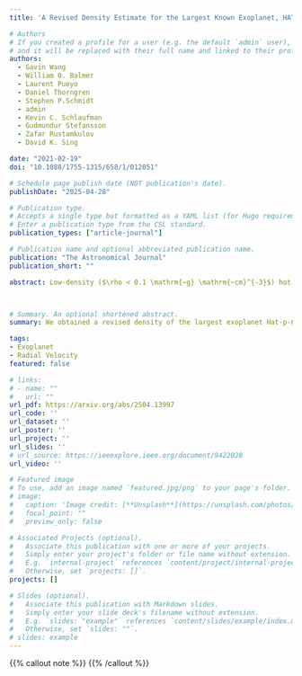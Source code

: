 ```yaml
---
title: 'A Revised Density Estimate for the Largest Known Exoplanet, HAT-P-67~b'

# Authors
# If you created a profile for a user (e.g. the default `admin` user), write the username (folder name) here
# and it will be replaced with their full name and linked to their profile.
authors:
  - Gavin Wang
  - William O. Balmer
  - Laurent Pueyo
  - Daniel Thorngren
  - Stephen P.Schmidt
  - admin
  - Kevin C. Schlaufman
  - Gudmundur Stefansson
  - Zafar Rustamkulov
  - David K. Sing

date: "2021-02-19"
doi: "10.1088/1755-1315/658/1/012051"

# Schedule page publish date (NOT publication's date).
publishDate: "2025-04-28"

# Publication type.
# Accepts a single type but formatted as a YAML list (for Hugo requirements).
# Enter a publication type from the CSL standard.
publication_types: ["article-journal"]

# Publication name and optional abbreviated publication name.
publication: "The Astronomical Journal"
publication_short: ""

abstract: Low-density ($\rho < 0.1 \mathrm{~g} \mathrm{~cm}^{-3}$) hot Saturns are expected to quickly ($<100$~Myr) lose their atmospheres due to stellar irradiation, explaining their rarity. HAT-P-67~b seems to be an exception, with $\rho < 0.09 \mathrm{~g} \mathrm{~cm}^{-3}$ and maintaining its atmosphere to well after 1 Gyr. We present a photometric and spectroscopic follow-up of HAT-P-67~b to determine how it avoided mass loss. HAT-P-67~b orbits a $V=10.1$ evolved F-type star in a $4.81$ day orbit. We present new radial velocity observations of the system from the NEID spectrograph on the WIYN 3.5m Telescope from a follow-up campaign robust to stellar activity. We characterize the activity using photometry and activity indicators, revealing a stellar rotation period ($5.40\pm0.09~\mathrm{d}$) near HAT-P-67~b's orbital period. We mitigate the stellar activity using a constrained quasi-periodic Gaussian process through a joint fit of archival ground-based photometry, TESS photometry, and our NEID observations, obtaining a planetary mass of $M_p = 0.45 \pm 0.15$~M\textsubscript{J}. Combined with a radius measurement of $R_p=2.140 \pm 0.025$~R\textsubscript{J}, this yields a density of $\rho_p = 0.061^{+0.020}_{-0.021} \mathrm{~g} \mathrm{~cm}^{-3}$, making HAT-P-67~b the second lowest-density hot giant known to date. We find the recent evolution of the host star caused mass loss for HAT-P-67~b to only recently occur. The planet will be tidally disrupted/engulfed in $\sim 150-500$~Myr, shortly after losing its atmosphere. With rapid atmospheric mass loss, a large, helium leading tail, and upcoming observations with the Hubble Space Telescope, HAT-P-67~b is an exceptional target for future studies, for which an updated mass measurement provides important context. 



# Summary. An optional shortened abstract.
summary: We obtained a revised density of the largest exoplanet Hat-p-67 b of 0.061^{+0.020}_{-0.021} g cm^{-3}. Turns out this planet is doomed!

tags:
- Exoplanet
- Radial Velocity
featured: false

# links:
# - name: ""
#   url: ""
url_pdf: https://arxiv.org/abs/2504.13997
url_code: ''
url_dataset: ''
url_poster: ''
url_project: ''
url_slides: ''
# url_source: https://ieeexplore.ieee.org/document/9422028
url_video: ''

# Featured image
# To use, add an image named `featured.jpg/png` to your page's folder. 
# image:
#   caption: 'Image credit: [**Unsplash**](https://unsplash.com/photos/jdD8gXaTZsc)'
#   focal_point: ""
#   preview_only: false

# Associated Projects (optional).
#   Associate this publication with one or more of your projects.
#   Simply enter your project's folder or file name without extension.
#   E.g. `internal-project` references `content/project/internal-project/index.md`.
#   Otherwise, set `projects: []`.
projects: []

# Slides (optional).
#   Associate this publication with Markdown slides.
#   Simply enter your slide deck's filename without extension.
#   E.g. `slides: "example"` references `content/slides/example/index.md`.
#   Otherwise, set `slides: ""`.
# slides: example
---
```


{{% callout note %}}
{{% /callout %}}


